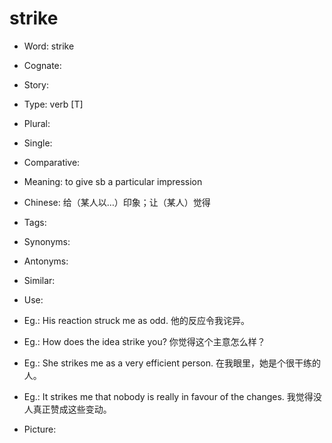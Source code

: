 # strike

- Word: strike
- Cognate: 
- Story: 

- Type: verb [T]
- Plural: 
- Single: 
- Comparative: 
- Meaning: to give sb a particular impression
- Chinese: 给（某人以…）印象；让（某人）觉得
- Tags: 
- Synonyms: 
- Antonyms: 
- Similar: 
- Use: 
- Eg.: His reaction struck me as odd. 他的反应令我诧异。
- Eg.: How does the idea strike you? 你觉得这个主意怎么样？
- Eg.: She strikes me as a very efficient person. 在我眼里，她是个很干练的人。
- Eg.: It strikes me that nobody is really in favour of the changes. 我觉得没人真正赞成这些变动。
- Picture: 

